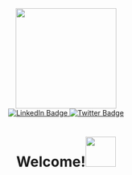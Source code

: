 <div id="header" align="center">
  <img src='https://media.giphy.com/media/ho0xXatV7b3Fo1ZRXN/giphy.gif' width="200"/>
</div>

<div id="badges" align='center'>
  <a href="https://www.linkedin.com/in/dexter-matis-430261243/">
    <img src="https://img.shields.io/badge/LinkedIn-blue?style=for-the-badge&logo=linkedin&logoColor=white" alt="LinkedIn Badge"/>
  </a>
  <a href="https://twitter.com/DexterMatis0489">
    <img src="https://img.shields.io/badge/Twitter-blue?style=for-the-badge&logo=twitter&logoColor=white" alt="Twitter Badge"/>
  </a>
</div>

<div id='badges' align='center'>
  <img src="https://komarev.com/ghpvc/?username=NFTZ4DAYZ&style=flat-square&color=blue" alt=""/>
   </div>
   
   <div id='badges' align='center'>
  <h1>Welcome!<img src="https://media.giphy.com/media/T6TF3JZ21xdHHFMx5x/giphy.gif" width="60px"/></h1>
  </div>



